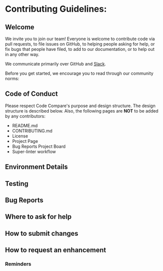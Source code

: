 # Contributing Guidelines:

Welcome
-------

We invite you to join our team! Everyone is welcome to contribute code
via pull requests, to file issues on GitHub, to helping people asking for
help, or fix bugs that people have filed, to add to our
documentation, or to help out in any other way.

We communicate primarily over GitHub and [Slack](https://app.slack.com/client/T03BG5C4E6N/C03BUPNA88Z).

Before you get started, we encourage you to read through our community norms:
## Code of Conduct

Please respect Code Compare's purpose and design structure. The design structure is described below. 
Also, the following pages are **NOT** to be added by any contributors:

* README.md
* CONTRIBUTING.md
* License
* Project Page
* Bug Reports Project Board
* Super-linter workflow


## Environment Details


## Testing



## Bug Reports

## Where to ask for help

## How to submit changes

## How to request an enhancement 



### Reminders

